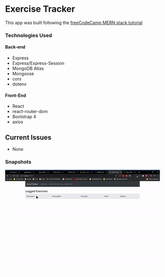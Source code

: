 # Exercise Tracker
This app was built following the [freeCodeCamp MERN stack tutorial](https://www.youtube.com/watch?v=7CqJlxBYj-M)

### Technologies Used
#### Back-end
* Express
* Express/Express-Session
* MongoDB Atlas 
* Mongoose 
* cors
* dotenv

#### Front-End
* React
* react-router-dom
* Bootstrap 4
* axios 

## Current Issues
* None 

### Snapshots

![](tracker_demo.gif)
